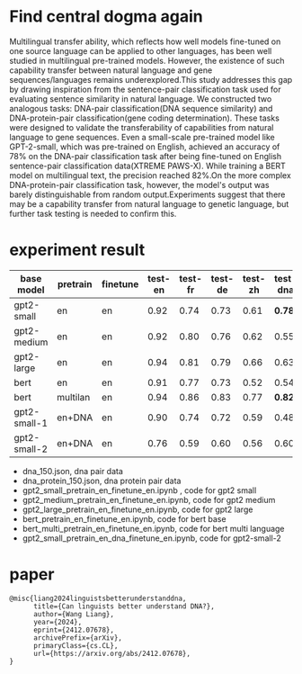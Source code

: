 # Find central dogma again
Multilingual transfer ability, which reflects how well models fine-tuned on one source
language can be applied to other languages, has been well studied in multilingual pre-trained
models. However, the existence of such capability transfer between natural language and gene
sequences/languages remains underexplored.This study addresses this gap by drawing inspiration
from the sentence-pair classification task used for evaluating sentence similarity in natural
language. We constructed two analogous tasks: DNA-pair classification(DNA sequence similarity)
and DNA-protein-pair classification(gene coding determination). These tasks were designed to
validate the transferability of capabilities from natural language to gene sequences. Even a
small-scale pre-trained model like GPT-2-small, which was pre-trained on English, achieved an
accuracy of 78% on the DNA-pair classification task after being fine-tuned on English
sentence-pair classification data(XTREME PAWS-X). While training a BERT model on
multilingual text, the precision reached 82%.On the more complex DNA-protein-pair
classification task, however, the model's output was barely distinguishable from random
output.Experiments suggest that there may be a capability transfer from natural language to
genetic language, but further task testing is needed to confirm this.


# experiment result

| base model     | pretrain | finetune | test-en | test-fr | test-de | test-zh | test-dna |
|----------------|----------|----------|---------|---------|---------|---------|----------|
| gpt2-small     | en       | en       | 0.92    | 0.74    | 0.73    | 0.61    | **0.78** |
| gpt2-medium    | en       | en       | 0.92    | 0.80    | 0.76    | 0.62    | 0.55     |
| gpt2-large     | en       | en       | 0.94    | 0.81    | 0.79    | 0.66    | 0.63     |
| bert           | en       | en       | 0.91    | 0.77    | 0.73    | 0.52    | 0.54     |
| bert           | multilan | en       | 0.94    | 0.86    | 0.83    | 0.77    | **0.82** |
| gpt2-small-1   | en+DNA   | en       | 0.90    | 0.74    | 0.72    | 0.59    | 0.48     |
| gpt2-small-2   | en+DNA   | en       | 0.76    | 0.59    | 0.60    | 0.56    | 0.60     |



* dna_150.json, dna pair data
* dna_protein_150.json, dna protein pair data
* gpt2_small_pretrain_en_finetune_en.ipynb , code for gpt2 small
* gpt2_medium_pretrain_en_finetune_en.ipynb, code for gpt2 medium
* gpt2_large_pretrain_en_finetune_en.ipynb, code for gpt2 large
* bert_pretrain_en_finetune_en.ipynb, code for bert base
* bert_multi_pretrain_en_finetune_en.ipynb, code for bert multi language
* gpt2_small_pretrain_en_dna_finetune_en.ipynb, code for gpt2-small-2

# paper
```
@misc{liang2024linguistsbetterunderstanddna,
      title={Can linguists better understand DNA?}, 
      author={Wang Liang},
      year={2024},
      eprint={2412.07678},
      archivePrefix={arXiv},
      primaryClass={cs.CL},
      url={https://arxiv.org/abs/2412.07678}, 
}
```
